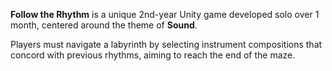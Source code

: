 **Follow the Rhythm** is a unique 2nd-year Unity game developed solo over 1 month, centered around the theme of **Sound**. 

Players must navigate a labyrinth by selecting instrument compositions that concord with previous rhythms, aiming to reach the end of the maze.
